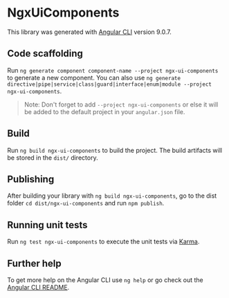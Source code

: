 # NgxUiComponents

This library was generated with [Angular CLI](https://github.com/angular/angular-cli) version 9.0.7.

## Code scaffolding

Run `ng generate component component-name --project ngx-ui-components` to generate a new component. You can also use `ng generate directive|pipe|service|class|guard|interface|enum|module --project ngx-ui-components`.
> Note: Don't forget to add `--project ngx-ui-components` or else it will be added to the default project in your `angular.json` file. 

## Build

Run `ng build ngx-ui-components` to build the project. The build artifacts will be stored in the `dist/` directory.

## Publishing

After building your library with `ng build ngx-ui-components`, go to the dist folder `cd dist/ngx-ui-components` and run `npm publish`.

## Running unit tests

Run `ng test ngx-ui-components` to execute the unit tests via [Karma](https://karma-runner.github.io).

## Further help

To get more help on the Angular CLI use `ng help` or go check out the [Angular CLI README](https://github.com/angular/angular-cli/blob/master/README.md).
